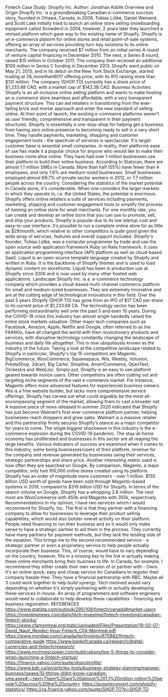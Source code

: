 Fintech Case Study: Shopify Inc.
Author: Jonathan Koblik
Overview and Origin
Shopify Inc. is a groundbreaking Canadian e-commerce success story, founded in Ottawa, Canada, in 2006. Tobias Lütke, Daniel Weinand, and Scott Lake initially tried to launch an online store selling snowboarding equipment called Snowdevil in 2004, however, 2 years later they launched a revised platform which gave way to the existing name of Shopify. Shopify is an e-commerce platorm for online stores and retail point-of-sale systems, offering an array of services providing turn-key solutions to its online merchants.
The company received $7 million from an initial series A round of venture capital financing in December 2010. The next, a Series B round, raised $15 million in October 2011. The company then received an additional $100 million in Series C funding in December 2013.
Shopify went public on May 21, 2015, and in its debut on the New York Stock Exchange, started trading at $28, more than 60% higher than its US$17 offering price, with its IPO raising more than $131 million.
The company (SHOP.TO) currently has a share price of $1,233.88 CAD, with a market cap of $143.3B CAD.
Business Activities
Shopify is an all-inclusive online selling platform and wants to make hosting an e-commerce store seamless and affordable, with a very transparent payment structure. This can aid retailers in transitioning from the ever-failing brick and mortar approach and enter the new standard of selling online. At their point of launch, the existing e-commerce platforms weren't as user friendly, comprehensive and transparent in their payment structures. Shopify is essentially a one-stop-shop for helping get a business from having zero online presence to becoming ready to sell in a very short time. They handle payments, marketing, shopping and customer engagement tools - the spectrum of services is spectacular. 
It's target customer base is essential small companies. In reality, their platforms ease of use has made it a popular choice for anyone who would like to make their business come alive online. They have had over 1 million businesses use their platform to build their online business. According to Statscan, there are almost 1.1 million SMEs in Canada. More than half (55%) have fewer than 4 employees, and only 1.6% are medium-sized businesses. Small businesses employed almost 69.7% of private sector workers in 2012, or 7.7 million people across the country. Considering the statistics of the market potential in Canada alone, it's considerable. When one considers the larger markets in which they operate in, i.e. the United States, the potential is enormous.
Shopify offers online retailers a suite of services including payments, marketing, shipping and customer engagement tools to simplify the process of running an online store for small merchants. For one monthly rate, you can create and develop an online store that you can use to promote, sell, and ship your products. Shopify is popular due to its low startup cost and easy-to-use interface. It’s possible to run a complete online store for as little as $29/month, which relative to other competitors is quite good given the wide array of services, features and overall support included. 
Shopify's founder, Tobias Lütke, was a computer programmer by trade and use the open source web application framework Ruby on Rails framework. It uses an application programming interface (API) platform as well as cloud-based SaaS.
Liquid is an open-source template language created by Shopify and written in Ruby. It is the backbone of Shopify themes and is used to load dynamic content on storefronts. Liquid has been in production use at Shopify since 2006 and is now used by many other hosted web applications.
Landscape
Shopify Inc. is a. e-commerce technology company which provides a cloud-based multi-channel commerce platform for small and medium-sized businesses. They are extremely innovative and are at the cutting edge of technological innovations in this field. 
Over the past 5 years Shopify (SHOP.TO) has gone from an IPO of $17 CAD per share to its current price of $1,233.88 CA. The technology sector has been performing extraordinarily well over the past 5 and even 10 years. During the COVID-19 crisis this industry has almost single handedly raised the entire stock markets valuation. Other major tech companies such as Facebook, Amazon, Apple, Netflix and Google, often referred to as the FAANGs, have all changed the world with their revolutionary products and services, with disruptive technology constantly changing the landscape of business and daily life altogether. This is now ubiquitously known as the industry of the future.
Taking a look at the competitive landscape related to Shopify in particular, Shopify's top 15 competitors are Magento, BigCommerce, WooCommerce, Squarespace, Wix, Weebly, Volusion, PrestaShop, 3dcart, Big Cartel, Shopline, AmeriCommerce, OpenText, Orckestra and WebLinc.
Simply put, Shopify is an easy to use platform geared towards novice users. Other competitors are often cutting out and targeting niche segments of the vast e-commerce market. For instance, Magento offers more advanced features for experienced business owners. Wix is a free website builder, but lacks more comprehensive service offerings. Shopify has carved out what could arguably be the most all-encompassing segment of the market, allowing them to cast a broader net.
A massive piece of news released in summer 2020 indicated that Shopify has just become Walmart’s first-ever commerce platform partner, helping businesses reach shoppers and grow sales. Walmart is a massive retailer and this partnership firmly secures Shopify's stance as a major competitor for years to come.
The single biggest shockwave in this industry is the e-commerce explosion during the COVID-19 pandemic. The stay-at-home economy has proliferated and businesses in this sector are all reaping the large benefits.
Various indicators of success are examined when it comes to this industry, some being businesses/users of their platform, revenue for the company and revenue generated by businesses using their services, strategic partnerships and share price. Another interesting metric used is how often they are searched on Google.
By comparison, Magento, a major competitor, only had 100,000 online stores created using its platform. Shopify has an order of magnitude more customers - over 1 million.  $155 billion USD worth of goods have been sold through Magento-based systems in 2019, compared to $319 billion USD for Shopify.
In terms of the search volume on Google, Shopify has a whopping 2.6 million. The next most are WooCommerce with 450k and Magento with 355k, respectively.
Recommendations
In my opinion, I have two services which I would recommend for Shopify, Inc. 
The first is that they partner with a financing company to allow for businesses to leverage their product selling capabilities, which would also bolster overall activity on their platform. People need financing to run their business and so it would only make sense to have a strategic partner to aid them in the process.
They currently have many partners for payment methods, but they lack the lending side of the equation.
This brings me to the second recommended service - a strategic partner or even a proprietary service to help people actually incorporate their business. This, of course, would have to vary depending on the country, however, fills in a missing key to the link in actually making these online merchants bring their business to life. In Canada, for example, I recommend they either create their own version of or partner with - Ownr. It's an online quick, easy and cheap service for Canadians to register their company hassle-free. They have a financial partnership with RBC. Maybe all 3 could work together to help build synergy.
Tech involved would vary depending on whether it's simply partnering with or actually developing these services in-house. An array of programmers and software engineers would need to collaborate to help develop these capabilities - financing and business registration.
REFERENCES
https://www.statista.com/outlook/295/108/fintech/canada#market-users
https://investingnews.com/daily/tech-investing/fintech-investing/canadian-fintech-stocks/
https://www.cfamontreal.org/static/uploaded/Files/Presentation/19-02-07-David_Nault_Rendez-Vous-Fintech_CFA-Montreal.pdf
https://www.mondaq.com/canada/technology/875882/fintech-comparative-guide
https://www.bankofcanada.ca/research/digital-currencies-and-fintech/research/
https://www.mcinnescooper.com/publications/top-5-things-to-consider-when-launching-a-fintech-startup/
https://finance.yahoo.com/quote/shop/profile/
https://www.bdc.ca/en/articles-tools/business-strategy-planning/manage-business/pages/10-things-didnt-know-canadian-sme.aspx#:~:text=There%20are%20almost%201.1%20million,million%20people%20across%20the%20country.
https://acquireconvert.com/shopify-statistics/
https://ca.finance.yahoo.com/quote/SHOP.TO?p=SHOP.TO
